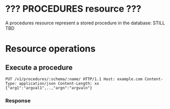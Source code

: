# ??? PROCEDURES resource ???

A procedures resource represent a stored procedure in the database: STILL TBD

# Resource operations

## Execute a procedure
```
PUT /v1/procedures/:schema/:name/ HTTP/1.1 Host: example.com Content-Type: application/json Content-Length: xx {"arg1":"argval1",..,"argn":"argvaln"}
```

### Response


